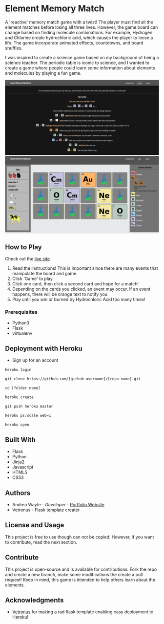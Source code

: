 # Element Memory Match

 A 'reactive' memory match game with a twist! The player must find all the element matches before losing all three lives. However, the game board can change based on finding molecule combinations. For example, Hydrogen and Chlorine create hydrochloric acid, which causes the player to loose a life. The game incorporate animated effects, countdowns, and board shuffles.
 
 I was inspired to create a science game based on my background of being a science teacher. The periodic table is iconic to science, and I wanted to create a game where people could learn some information about elements and molecules by playing a fun game.

![Instructions Page](static/README_images/rules.jpg) 
![Game Play](static/README_images/game.jpg)

## How to Play

Check out the [live site](https://memorymatch-flask.herokuapp.com/)

1. Read the instructions! This is important since there are many events that manipulate the board and game.
2. Click 'Game' to play
3. Click one card, then click a second card and hope for a match!
4. Depending on the cards you clicked, an event may occur. If an event happens, there will be orange text to notify you
5. Play until you win or burned by Hydrochloric Acid too many times!

### Prerequisites

* Python3
* Flask
* virtualenv

## Deployment with Heroku 

* Sign up for an account
```
heroku login
``` 
```
git clone https://github.com/[github username]/[repo-name].git
``` 
```
cd [folder name]
```
```
heroku create
```
```
git push heroku master
```
```
heroku ps:scale web=1
```
```
heroku open
```

## Built With

* Flask
* Python
* Jinja2
* Javascript
* HTML5
* CSS3


## Authors

* Andrea Wayte - *Developer* - [Portfolio Website](http://www.andreawayte.com)
* Vetronus - Flask template creater 

## License and Usage

This project is free to use though can not be copied. However, if you want to contribute, read the next section.  

## Contribute

This project is open-source and is available for contributions. Fork the repo and create a new branch, make some modifications the create a pull request! Keep in mind, this game is intended to help others learn about the elements. 

## Acknowledgments

* [Vetronus](https://github.com/Vetronus/heroku-flask-template) for making a rad flask template enabling easy deployment to Heroku!

